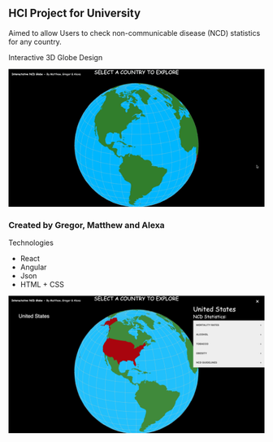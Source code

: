 ## HCI Project for University
Aimed to allow Users to check non-communicable disease (NCD) statistics for any country.

Interactive 3D Globe Design

![](ReadMeImages/recording.gif)



### Created by Gregor, Matthew and Alexa
Technologies 
* React
* Angular
* Json
* HTML + CSS

![](ReadMeImages/view.png)
